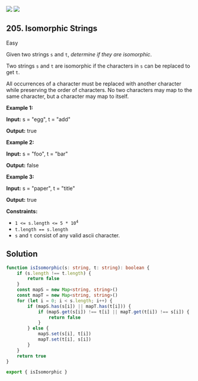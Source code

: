 [![](https://img.shields.io/github/stars/LeetCode-Top-Interview-150/LeetCode-Top-Interview-150?label=Stars&style=flat-square)](https://github.com/LeetCode-Top-Interview-150/LeetCode-Top-Interview-150)
[![](https://img.shields.io/github/forks/LeetCode-Top-Interview-150/LeetCode-Top-Interview-150?label=Fork%20me%20on%20GitHub%20&style=flat-square)](https://github.com/LeetCode-Top-Interview-150/LeetCode-Top-Interview-150/fork)

## 205\. Isomorphic Strings

Easy

Given two strings `s` and `t`, _determine if they are isomorphic_.

Two strings `s` and `t` are isomorphic if the characters in `s` can be replaced to get `t`.

All occurrences of a character must be replaced with another character while preserving the order of characters. No two characters may map to the same character, but a character may map to itself.

**Example 1:**

**Input:** s = "egg", t = "add"

**Output:** true 

**Example 2:**

**Input:** s = "foo", t = "bar"

**Output:** false 

**Example 3:**

**Input:** s = "paper", t = "title"

**Output:** true 

**Constraints:**

*   <code>1 <= s.length <= 5 * 10<sup>4</sup></code>
*   `t.length == s.length`
*   `s` and `t` consist of any valid ascii character.

## Solution

```typescript
function isIsomorphic(s: string, t: string): boolean {
    if (s.length !== t.length) {
        return false
    }
    const mapS = new Map<string, string>()
    const mapT = new Map<string, string>()
    for (let i = 0; i < s.length; i++) {
        if (mapS.has(s[i]) || mapT.has(t[i])) {
            if (mapS.get(s[i]) !== t[i] || mapT.get(t[i]) !== s[i]) {
                return false
            }
        } else {
            mapS.set(s[i], t[i])
            mapT.set(t[i], s[i])
        }
    }
    return true
}

export { isIsomorphic }
```
